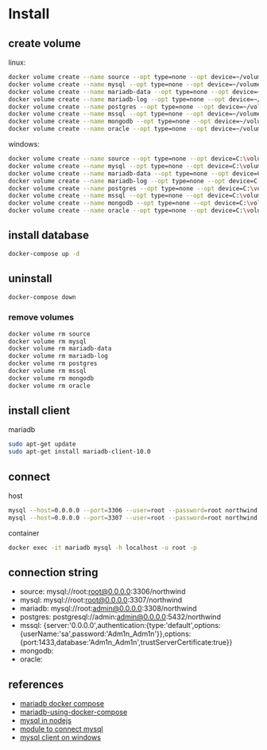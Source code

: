 # Install

## create volume

linux:

``` sh
docker volume create --name source --opt type=none --opt device=~/volumes/source --opt o=bind
docker volume create --name mysql --opt type=none --opt device=~/volumes/mysql --opt o=bind
docker volume create --name mariadb-data --opt type=none --opt device=~/volumes/mariadb/data --opt o=bind
docker volume create --name mariadb-log --opt type=none --opt device=~/volumes/mariadb/log --opt o=bind
docker volume create --name postgres --opt type=none --opt device=~/volumes/postgres --opt o=bind
docker volume create --name mssql --opt type=none --opt device=~/volumes/mssql --opt o=bind
docker volume create --name mongodb --opt type=none --opt device=~/volumes/mongodb --opt o=bind
docker volume create --name oracle --opt type=none --opt device=~/volumes/oracle --opt o=bind
```

windows:

``` sh
docker volume create --name source --opt type=none --opt device=C:\volumes\source --opt o=bind
docker volume create --name mysql --opt type=none --opt device=C:\volumes\mysql --opt o=bind
docker volume create --name mariadb-data --opt type=none --opt device=C:\volumes\mariadb\data --opt o=bind
docker volume create --name mariadb-log --opt type=none --opt device=C:\volumes\mariadb\log --opt o=bind
docker volume create --name postgres --opt type=none --opt device=C:\volumes\postgres --opt o=bind
docker volume create --name mssql --opt type=none --opt device=C:\volumes\mssql --opt o=bind
docker volume create --name mongodb --opt type=none --opt device=C:\volumes\mongodb --opt o=bind
docker volume create --name oracle --opt type=none --opt device=C:\volumes\oracle --opt o=bind
```

## install database

``` sh
docker-compose up -d
```

## uninstall

``` sh
docker-compose down
```

### remove volumes

``` sh
docker volume rm source
docker volume rm mysql
docker volume rm mariadb-data
docker volume rm mariadb-log
docker volume rm postgres
docker volume rm mssql
docker volume rm mongodb
docker volume rm oracle
```

## install client

mariadb

``` sh
sudo apt-get update
sudo apt-get install mariadb-client-10.0
```

## connect

host

``` sh
mysql --host=0.0.0.0 --port=3306 --user=root --password=root northwind
mysql --host=0.0.0.0 --port=3307 --user=root --password=root northwind
```

container

``` sh
docker exec -it mariadb mysql -h localhost -u root -p 
```

## connection string

- source: mysql://root:root@0.0.0.0:3306/northwind
- mysql: mysql://root:root@0.0.0.0:3307/northwind
- mariadb: mysql://root:admin@0.0.0.0:3308/northwind
- postgres: postgresql://admin:admin@0.0.0.0:5432/northwind
- mssql: {server:'0.0.0.0',authentication:{type:'default',options:{userName:'sa',password:'Adm1n_Adm1n'}},options:{port:1433,database:'Adm1n_Adm1n',trustServerCertificate:true}}
- mongodb:
- oracle:

## references

- [mariadb docker compose](https://github.com/monstrenyatko/docker-rpi-mariadb)
- [mariadb-using-docker-compose](https://learntubes.com/how-to-install-mariadb-using-docker-compose)
- [mysql in nodejs](https://evertpot.com/executing-a-mysql-query-in-nodejs/)
- [module to connect mysql](https://www.npmjs.com/package/mysq)
- [mysql client on windows](https://dev.mysql.com/doc/mysql-shell/8.0/en/mysql-shell-install-windows-quick.html#:~:text=To%20install%20MySQL%20Shell%20on,steps%20in%20the%20Setup%20Wizard.)

